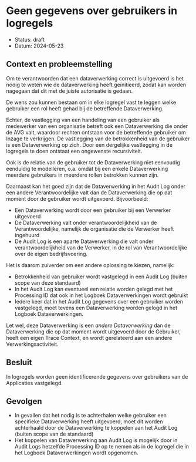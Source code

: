 # Geen gegevens over gebruikers in logregels

- Status: draft
- Datum: 2024-05-23


## Context en probleemstelling

Om te verantwoorden dat een dataverwerking correct is uitgevoerd is het nodig te weten wie de dataverwerking heeft geïnitieerd, zodat kan worden nagegaan dat dit met de juiste autorisatie is gedaan.

De wens zou kunnen bestaan om in elke logregel vast te leggen welke gebruiker een rol heeft gehad bij de betreffende Dataverwerking.

Echter, de vastlegging van een handeling van een gebruiker als medewerker van een organisatie betreft ook een Dataverwerking die onder de AVG valt, waardoor rechten ontstaan voor de betreffende gebruiker om Inzage te verkrijgen. De vastlegging van de betrokkenheid van de gebruiker is een Dataverwerking op zich. Door een dergelijke vastlegging in de logregels te doen ontstaat een ongewenste recursiviteit.

Ook is de relatie van de gebruiker tot de Dataverwerking niet eenvoudig eenduidig te modelleren, o.a. omdat bij een enkele Dataverwerking meerdere gebruikers in meerdere rollen betrokken kunnen zijn.

Daarnaast kan het goed zijn dat de Dataverwerking in het Audit Log onder een andere Verantwoordelijke valt dan de Dataverwerking die op dat moment door de gebruiker wordt uitgevoerd. Bijvoorbeeld:

- Een Dataverwerking wordt door een gebruiker bij een Verwerker uitgevoerd
- De Dataverwerking valt onder verantwoordelijkheid van de Verantwoordelijke, namelijk de organisatie die de Verwerker heeft ingehuurd
- De Audit Log is een aparte Dataverwerking die valt onder verantwoordelijkheid van de Verwerker, in de rol van Verantwoordelijke over de eigen bedrijfsvoering.

Het is daarom zuiverder om een andere oplossing te kiezen, namelijk:

- Betrokkenheid van gebruiker wordt vastgelegd in een Audit Log (buiten scope van deze standaard)
- In het Audit Log kan eventueel een relatie worden gelegd met het Processing ID dat ook in het Logboek Dataverwerkingen wordt gebruikt
- Iedere keer dat in het Audit Log gegevens over een gebruiker worden vastgelegd, moet tevens een Dataverwerking worden gelogd in het Logboek Dataverwerkingen.

Let wel, deze Dataverwerking is een *andere Dataverwerking* dan de Dataverwerking die op dat moment wordt uitgevoerd door de Gebruiker, heeft een eigen Trace Context, en wordt gerelateerd aan een andere Verwerkingsactiviteit.


## Besluit

In logregels worden geen identificerende gegevens over gebruikers van de Applicaties vastgelegd.


## Gevolgen

- In gevallen dat het nodig is te achterhalen welke gebruiker een specifieke Dataverwerking heeft uitgevoerd, moet dit worden achterhaald door de Dataverwerking te koppelen aan het Audit Log (buiten scope van de standaard)
- Het koppelen van Dataverwerking aan Audit Log is mogelijk door in Audit Logs hetzelfde Processing ID op te nemen als in de logregel die in het Logboek Dataverwerkingen wordt opgenomen.
